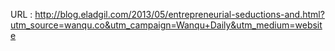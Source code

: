   
  URL : http://blog.eladgil.com/2013/05/entrepreneurial-seductions-and.html?utm_source=wanqu.co&utm_campaign=Wanqu+Daily&utm_medium=website